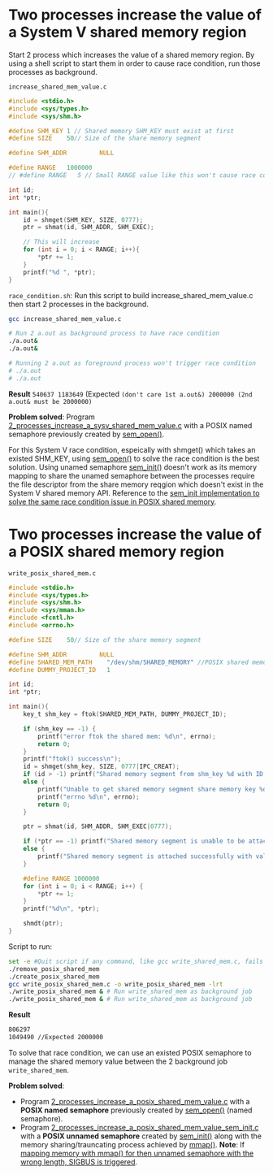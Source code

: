 # Two processes increase the value of a System V shared memory region

Start 2 process which increases the value of a shared memory region. By using a shell script to start them in order to cause race condition, run those processes as background.

``increase_shared_mem_value.c``
```c
#include <stdio.h>
#include <sys/types.h>
#include <sys/shm.h>

#define SHM_KEY 1 // Shared memory SHM_KEY must exist at first
#define SIZE    50// Size of the share memory segment

#define SHM_ADDR         NULL

#define RANGE   1000000
// #define RANGE   5 // Small RANGE value like this won't cause race condition

int id;
int *ptr;

int main(){
    id = shmget(SHM_KEY, SIZE, 0777);
    ptr = shmat(id, SHM_ADDR, SHM_EXEC);

    // This will increase 
    for (int i = 0; i < RANGE; i++){
        *ptr += 1;
    }
    printf("%d ", *ptr);
}
```
``race_condition.sh``: Run this script to build increase_shared_mem_value.c then start 2 processes in the background.
```sh
gcc increase_shared_mem_value.c

# Run 2 a.out as background process to have race condition
./a.out&
./a.out&

# Running 2 a.out as foreground process won't trigger race condition
# ./a.out
# ./a.out
```
**Result** ``540637 1183649`` (Expected ``(don't care 1st a.out&) 2000000 (2nd a.out& must be 2000000)`` 

**Problem solved**: Program [2_processes_increase_a_sysv_shared_mem_value.c](2_processes_increase_a_sysv_shared_mem_value.c) with a POSIX named semaphore previously created by [sem_open()](https://github.com/TranPhucVinh/C/blob/master/Physical%20layer/Thread/Semaphore.md#sem_open).

For this System V race condition, espeically with shmget() which takes an existed SHM_KEY, using [sem_open()](https://github.com/TranPhucVinh/C/blob/master/Physical%20layer/Thread/Semaphore.md#sem_open) to solve the race condition is the best solution. Using unamed semaphore [sem_init()]() doesn't work as its memory mapping to share the unamed semaphore between the processes require the file descriptor from the share memory reqgion which doesn't exist in the System V shared memory API. Reference to the [sem_init implementation to solve the same race condition issue in POSIX shared memory](2_processes_increase_a_posix_shared_mem_value_sem_init.c).
# Two processes increase the value of a POSIX shared memory region
``write_posix_shared_mem.c``
```c
#include <stdio.h>
#include <sys/types.h>
#include <sys/shm.h>
#include <sys/mman.h>
#include <fcntl.h>  
#include <errno.h>

#define SIZE    50// Size of the share memory segment

#define SHM_ADDR         NULL
#define SHARED_MEM_PATH    "/dev/shm/SHARED_MEMORY" //POSIX shared memory path
#define DUMMY_PROJECT_ID   1

int id;
int *ptr;

int main(){
    key_t shm_key = ftok(SHARED_MEM_PATH, DUMMY_PROJECT_ID);

    if (shm_key == -1) {
        printf("error ftok the shared mem: %d\n", errno);
        return 0;
    }
    printf("ftok() success\n");
    id = shmget(shm_key, SIZE, 0777|IPC_CREAT);
    if (id > -1) printf("Shared memory segment from shm_key %d with ID %d is got successfully\n", shm_key, id);
    else {
        printf("Unable to get shared memory segment share memory key %d\n", id);
        printf("errno %d\n", errno);
        return 0;
    }

    ptr = shmat(id, SHM_ADDR, SHM_EXEC|0777);

    if (*ptr == -1) printf("Shared memory segment is unable to be attached\n");
    else {
        printf("Shared memory segment is attached successfully with value %d\n", *ptr);
    }

    #define RANGE 1000000
    for (int i = 0; i < RANGE; i++) {
        *ptr += 1;
    }
    printf("%d\n", *ptr);

    shmdt(ptr);
}
```
Script to run:
```sh
set -e #Quit script if any command, like gcc write_shared_mem.c, fails
./remove_posix_shared_mem 
./create_posix_shared_mem  
gcc write_posix_shared_mem.c -o write_posix_shared_mem -lrt
./write_posix_shared_mem & # Run write_shared_mem as background job
./write_posix_shared_mem & # Run write_shared_mem as background job
```
**Result**
```sh
806297
1049490 //Expected 2000000
```
To solve that race condition, we can use an existed POSIX semaphore to manage the shared memory value between the 2 background job ``write_shared_mem``.

**Problem solved**: 

* Program [2_processes_increase_a_posix_shared_mem_value.c](2_processes_increase_a_posix_shared_mem_value.c) with a **POSIX named semaphore** previously created by [sem_open()](https://github.com/TranPhucVinh/C/blob/master/Physical%20layer/Thread/Semaphore.md#sem_open) (named semaphore).
* Program [2_processes_increase_a_posix_shared_mem_value_sem_init.c](2_processes_increase_a_posix_shared_mem_value_sem_init.c) with a **POSIX unnamed semaphore** created by [sem_init()](https://github.com/TranPhucVinh/C/blob/master/Physical%20layer/Thread/Semaphore.md#sem_open) along with the memory sharing/trauncating process achieved by [mmap()](). **Note**: If [mapping memory with mmap() for then unnamed semaphore with the wrong length, SIGBUS is triggered](https://github.com/TranPhucVinh/C/blob/master/Physical%20layer/Signal/Working%20with%20specific%20signals.md#sigbus).
